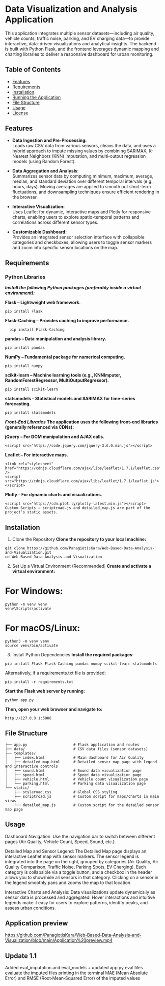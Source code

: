# Data Visualization and Analysis Application

This application integrates multiple sensor datasets—including air quality, vehicle counts, traffic noise, parking, and EV charging data—to provide interactive, data-driven visualizations and analytical insights. The backend is built with Python Flask, and the frontend leverages dynamic mapping and charting libraries to deliver a responsive dashboard for urban monitoring.

## Table of Contents

- [Features](#features)
- [Requirements](#requirements)
- [Installation](#installation)
- [Running the Application](#running-the-application)
- [File Structure](#file-structure)
- [Usage](#usage)
- [License](#license)

## Features

- **Data Ingestion and Pre-Processing:**  
  Loads raw CSV data from various sensors, cleans the data, and uses a hybrid approach to impute missing values by combining SARIMAX, K-Nearest Neighbors (KNN) imputation, and multi-output regression models (using Random Forest).

- **Data Aggregation and Analysis:**  
  Summarizes sensor data by computing minimum, maximum, average, median, and standard deviation over different temporal intervals (e.g., hours, days). Moving averages are applied to smooth out short-term fluctuations, and downsampling techniques ensure efficient rendering in the browser.

- **Interactive Visualization:**  
  Uses Leaflet for dynamic, interactive maps and Plotly for responsive charts, enabling users to explore spatio-temporal patterns and correlations across different sensor types.

- **Customizable Dashboard:**  
  Provides an integrated sensor selection interface with collapsible categories and checkboxes, allowing users to toggle sensor markers and zoom into specific sensor locations on the map.

## Requirements

### Python Libraries

***Install the following Python packages (preferably inside a virtual environment):***

**Flask – Lightweight web framework.**
  ```
  pip install Flask
  ```
**Flask-Caching – Provides caching to improve performance.**
```
  pip install Flask-Caching
```
**pandas – Data manipulation and analysis library.**
```
pip install pandas
```
**NumPy – Fundamental package for numerical computing.**
```
pip install numpy
```
**scikit-learn – Machine learning tools (e.g., KNNImputer, RandomForestRegressor, MultiOutputRegressor).**
```
pip install scikit-learn
```
**statsmodels – Statistical models and SARIMAX for time-series forecasting.**
```
pip install statsmodels
```
***Front-End Libraries***
**The application uses the following front-end libraries (generally referenced via CDNs):**

**jQuery – For DOM manipulation and AJAX calls.**
```
<script src="https://code.jquery.com/jquery-3.6.0.min.js"></script>
```
**Leaflet – For interactive maps.**
```
<link rel="stylesheet" href="https://cdnjs.cloudflare.com/ajax/libs/leaflet/1.7.1/leaflet.css" />
<script src="https://cdnjs.cloudflare.com/ajax/libs/leaflet/1.7.1/leaflet.js"></script>
```
**Plotly – For dynamic charts and visualizations.**
```
<script src="https://cdn.plot.ly/plotly-latest.min.js"></script>
Custom Scripts – scriptroad.js and detailed_map.js are part of the project’s static assets.
```
## Installation
1. Clone the Repository
**Clone the repository to your local machine:**

```
git clone https://github.com/PanagiotisKara/Web-Based-Data-Analysis-and-Visualization.git
cd Web-Based-Data-Analysis-and-Visualization
```
2. Set Up a Virtual Environment (Recommended)
**Create and activate a virtual environment:**

# For Windows:
```
python -m venv venv
venv\Scripts\activate
```
# For macOS/Linux:
```
python3 -m venv venv
source venv/bin/activate
```
3. Install Python Dependencies
**Install the required packages:**
```
pip install Flask Flask-Caching pandas numpy scikit-learn statsmodels
```
Alternatively, if a requirements.txt file is provided:
```
pip install -r requirements.txt
```
**Start the Flask web server by running:**
```
python app.py
```
**Then, open your web browser and navigate to:**
```
http://127.0.0.1:5000
```
## File Structure
```
├── app.py                     # Flask application and routes
├── data/                      # CSV data files (sensor datasets)
├── templates/
│   ├── index.html             # Main dashboard for Air Quality
│   ├── detailed_map.html      # Detailed sensor map page with legend and interactive controls
│   ├── sound.html             # Sound data visualization page
│   ├── speed.html             # Speed data visualization page
│   ├── vehicle.html           # Vehicle count visualization page
│   └── parking.html           # Parking data visualization page
└── static/
    ├── styleroad.css          # Global CSS styling
    ├── scriptroad.js          # Custom script for maps/charts in main views
    └── detailed_map.js        # Custom script for the detailed sensor map page
```
    
## Usage
Dashboard Navigation:
Use the navigation bar to switch between different pages (Air Quality, Vehicle Count, Speed, Sound, etc.).

Detailed Map and Sensor Legend:
The Detailed Map page displays an interactive Leaflet map with sensor markers. The sensor legend is integrated into the page on the right, grouped by categories (Air Quality, Air Quality Comparison, Traffic Noise, Parking Spots, EV Charging). Each category is collapsible via a toggle button, and a checkbox in the header allows you to show/hide all sensors in that category. Clicking on a sensor in the legend smoothly pans and zooms the map to that location.

Interactive Charts and Analysis:
Data visualizations update dynamically as sensor data is processed and aggregated. Hover interactions and intuitive legends make it easy for users to explore patterns, identify peaks, and assess urban conditions.

## Application preview
https://github.com/PanagiotisKara/Web-Based-Data-Analysis-and-Visualization/blob/main/Application%20preview.mp4

## Update 1.1 
Added eval_imputation and eval_models + updated app.py
eval files evaluate the imputed files printing in the terminal  MAE (Mean Absolute Error) and RMSE (Root‐Mean‐Squared Error) of the imputed values

